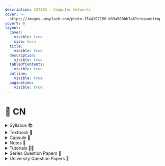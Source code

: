 ```yaml
---
description: CST303 - Computer Networks
cover: >-
  https://images.unsplash.com/photo-1544197150-b99a580bb7a8?crop=entropy&cs=srgb&fm=jpg&ixid=M3wxOTcwMjR8MHwxfHNlYXJjaHw1fHxuZXR3b3JrfGVufDB8fHx8MTcxOTA1MjI2M3ww&ixlib=rb-4.0.3&q=85
coverY: 0
layout:
  cover:
    visible: true
    size: hero
  title:
    visible: true
  description:
    visible: true
  tableOfContents:
    visible: true
  outline:
    visible: true
  pagination:
    visible: true
---
```


# 🛜 CN

<details>

<summary>Syllabus 📚</summary>

[CST303](https://drive.google.com/file/d/11lWie2DJxvQEaMIKv1Dk_R_5jBplVsNy/view?usp=drive_link)👈

</details>

<details>

<summary>Textbook 📖</summary>

[CN Textbook](https://drive.google.com/drive/folders/15t6GH3Ub9mcDCsn0YTOmtlLgGUi9QcpE?usp=drive_link)👈

</details>

<details>

<summary>Capsule 💊</summary>

[CN Short Notes](https://drive.google.com/drive/folders/14cBP3Suil5Wz2KW0Wp7gx2JeTNCmpusj?usp=drive_link)👈

</details>

<details>

<summary>Notes 📒</summary>

[CN Notes](https://drive.google.com/drive/folders/1d3g9-VW9ITINwF_zhX_Wpj7IZrGwnjUu?usp=drive_link)👈

</details>

<details>

<summary>Tutorials 🧑‍🏫</summary>

[Computer Networks - Neso Academy](https://youtube.com/playlist?list=PLBlnK6fEyqRgMCUAG0XRw78UA8qnv6jEx\&feature=shared)👈

[Computer Networks - KTU Syllabus](https://youtube.com/playlist?list=PLhtX56ZhBiZF2RM1OmtUOnR9vA-JGSDuH\&feature=shared) 👈

[Manchester Encoding in 2 minutes - Devil's Workshop](https://youtu.be/XKtxxZ327UM?feature=shared) 👈

[Distance Vector Routing (Solved problem) - Lets Try](https://youtu.be/g95XtDqeUmQ?feature=shared) 👈

[COMPUTER NETWORKS - S5 - EDULINE CSE KNOWLEDGE SHARING](https://youtube.com/playlist?list=PLI74-7rtCb9BRUw6JzCm_wwLdQJc3jSwO\&feature=shared)👈

</details>

<details>

<summary>Series Question Papers 📃</summary>

[CN Series QPs](https://drive.google.com/drive/folders/1jzEGhXrJibwOSbtdTbTuc_iuDYFd8TIO)👈

</details>

<details>

<summary>University Question Papers 📄</summary>

[CN PYQs](https://drive.google.com/drive/folders/1nLW2q0Lg_BqSP9ic0ijeht2yaAKUsjgd?usp=drive_link) 👈

</details>
